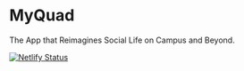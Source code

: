# MyQuad

The App that Reimagines Social Life on Campus and Beyond.

[![Netlify Status](https://api.netlify.com/api/v1/badges/00bb0887-e1c9-474b-a95b-7dd86770225f/deploy-status)](https://app.netlify.com/sites/affectionate-galileo-420e63/deploys)
